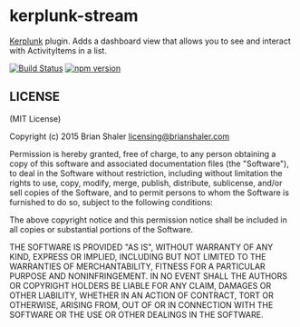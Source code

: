 # kerplunk-stream

[Kerplunk](https://github.com/brianshaler/kerplunk) plugin. Adds a dashboard view that allows you to see and interact with ActivityItems in a list.

[![Build Status](https://travis-ci.org/brianshaler/kerplunk-stream.svg)](https://travis-ci.org/brianshaler/kerplunk-stream)
[![npm version](https://img.shields.io/npm/v/kerplunk-stream.svg)](https://www.npmjs.com/package/kerplunk-stream)

## LICENSE

(MIT License)

Copyright (c) 2015 Brian Shaler <licensing@brianshaler.com>

Permission is hereby granted, free of charge, to any person obtaining
a copy of this software and associated documentation files (the
"Software"), to deal in the Software without restriction, including
without limitation the rights to use, copy, modify, merge, publish,
distribute, sublicense, and/or sell copies of the Software, and to
permit persons to whom the Software is furnished to do so, subject to
the following conditions:

The above copyright notice and this permission notice shall be
included in all copies or substantial portions of the Software.

THE SOFTWARE IS PROVIDED "AS IS", WITHOUT WARRANTY OF ANY KIND,
EXPRESS OR IMPLIED, INCLUDING BUT NOT LIMITED TO THE WARRANTIES OF
MERCHANTABILITY, FITNESS FOR A PARTICULAR PURPOSE AND
NONINFRINGEMENT. IN NO EVENT SHALL THE AUTHORS OR COPYRIGHT HOLDERS BE
LIABLE FOR ANY CLAIM, DAMAGES OR OTHER LIABILITY, WHETHER IN AN ACTION
OF CONTRACT, TORT OR OTHERWISE, ARISING FROM, OUT OF OR IN CONNECTION
WITH THE SOFTWARE OR THE USE OR OTHER DEALINGS IN THE SOFTWARE.